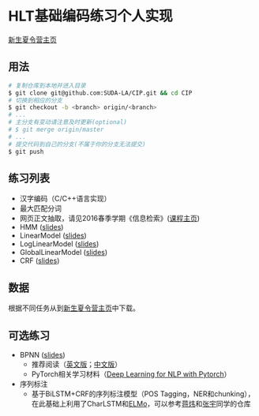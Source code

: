 # HLT基础编码练习个人实现

[新生夏令营主页](http://hlt.suda.edu.cn/index.php/New-stu-training)

## 用法

```sh
# 复制仓库到本地并进入目录
$ git clone git@github.com:SUDA-LA/CIP.git && cd CIP
# 切换到相应的分支
$ git checkout -b <branch> origin/<branch>
# ...
# 主分支有变动请注意及时更新(optional)
# $ git merge origin/master
# ...
# 提交代码到自己的分支(不属于你的分支无法提交)
$ git push
```

## 练习列表

* 汉字编码（C/C++语言实现）
* 最大匹配分词
* 网页正文抽取，请见2016春季学期《信息检索》([课程主页](http://hlt.suda.edu.cn/~zhli/teach/ir-2016-spring))
* HMM ([slides](http://hlt.suda.edu.cn/~zhli/teach/cip-2015-fall/7-hmm-tagging/main.pdf))
* LinearModel ([slides](http://hlt.suda.edu.cn/~zhli/teach/cip-2015-fall/9-linear-model/main2.pdf))
* LogLinearModel ([slides](http://hlt.suda.edu.cn/~zhli/teach/cip-2015-fall/10-maxent-loglinear/main.pdf))
* GlobalLinearModel ([slides](http://hlt.suda.edu.cn/~zhli/teach/cip-2015-fall/11-global-linear-model/main.pdf))
* CRF ([slides](http://hlt.suda.edu.cn/~zhli/teach/cip-2015-fall/12-crf/main.pdf))

## 数据

根据不同任务从到[新生夏令营主页](http://hlt.suda.edu.cn/index.php/New-stu-training)中下载。

## 可选练习

* BPNN ([slides](https://github.com/SUDA-LA/CIP/blob/master/BPNN/slides/Deep_Learning_for_POSTagging.pptx))
  * 推荐阅读（[英文版](http://neuralnetworksanddeeplearning.com/index.html)；[中文版](https://github.com/zhanggyb/nndl/releases/download/latest/nndl-ebook.pdf)）
  * PyTorch相关学习材料（[Deep Learning for NLP with Pytorch](https://pytorch.org/tutorials/beginner/deep_learning_nlp_tutorial.html)）
* 序列标注
  * 基于BiLSTM+CRF的序列标注模型（POS Tagging，NER和chunking），在此基础上利用了CharLSTM和[ELMo](https://allennlp.org/elmo)，可以参考[蒋炜](https://github.com/HMJW/Sequence-Labeling)和[张宇](https://github.com/zysite/tagger)同学的仓库

